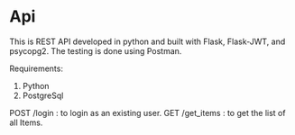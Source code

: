 # Api
This is REST API developed in python and built with Flask, Flask-JWT, and psycopg2. The testing is done using Postman.

Requirements: 
1. Python
2. PostgreSql

POST /login : to login as an existing user.
GET /get_items : to get the list of all Items.

